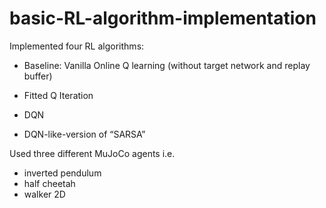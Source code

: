 # basic-RL-algorithm-implementation

Implemented four RL algorithms:

- Baseline: Vanilla Online Q learning (without target network and replay buffer)

- Fitted Q Iteration

- DQN

- DQN-like-version of “SARSA” 

Used three different MuJoCo agents i.e. 
- inverted pendulum
- half cheetah
- walker 2D
